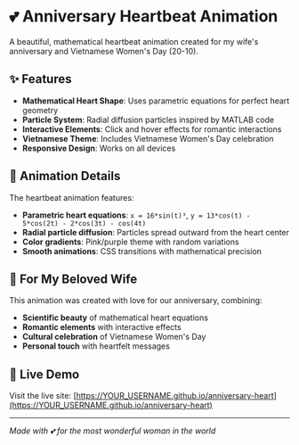 # 💕 Anniversary Heartbeat Animation

A beautiful, mathematical heartbeat animation created for my wife's anniversary and Vietnamese Women's Day (20-10).

## ✨ Features

- **Mathematical Heart Shape**: Uses parametric equations for perfect heart geometry
- **Particle System**: Radial diffusion particles inspired by MATLAB code
- **Interactive Elements**: Click and hover effects for romantic interactions
- **Vietnamese Theme**: Includes Vietnamese Women's Day celebration
- **Responsive Design**: Works on all devices

## 🎯 Animation Details

The heartbeat animation features:
- **Parametric heart equations**: `x = 16*sin(t)³`, `y = 13*cos(t) - 5*cos(2t) - 2*cos(3t) - cos(4t)`
- **Radial particle diffusion**: Particles spread outward from the heart center
- **Color gradients**: Pink/purple theme with random variations
- **Smooth animations**: CSS transitions with mathematical precision

## 💖 For My Beloved Wife

This animation was created with love for our anniversary, combining:
- **Scientific beauty** of mathematical heart equations
- **Romantic elements** with interactive effects
- **Cultural celebration** of Vietnamese Women's Day
- **Personal touch** with heartfelt messages

## 🚀 Live Demo

Visit the live site: [https://YOUR_USERNAME.github.io/anniversary-heart](https://YOUR_USERNAME.github.io/anniversary-heart)

---

*Made with 💕 for the most wonderful woman in the world*
